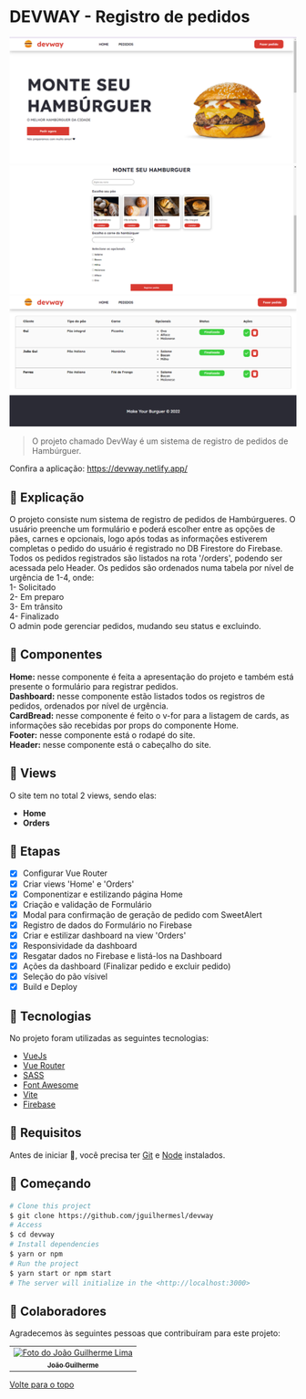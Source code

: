 # DEVWAY - Registro de pedidos

<img src="./public/img/printsReadme/homeInfo.png" alt="Home do projeto">
<img src="./public/img/printsReadme/makeYourBurguer.png" alt="Registro de pedidos">
<img src="./public/img/printsReadme/dashboard.png" alt="Dashboard do projeto">

>  O projeto chamado DevWay é um sistema de registro de pedidos de Hambúrguer.

Confira a aplicação: https://devway.netlify.app/ <br>

## :page_facing_up: Explicação

O projeto consiste num sistema de registro de pedidos de Hambúrgueres. O usuário preenche um formulário e poderá escolher entre as opções de pães, carnes e opcionais, logo após todas as informações estiverem completas o pedido do usuário é registrado no DB Firestore do Firebase.
Todos os pedidos registrados são listados na rota '/orders', podendo ser acessada pelo Header. Os pedidos são ordenados numa tabela por nível de urgência de 1-4, onde: </br>
1- Solicitado </br>
2- Em preparo </br>
3- Em trânsito </br>
4- Finalizado </br>
O admin pode gerenciar pedidos, mudando seu status e excluindo. 

## 📁 Componentes

**Home:** nesse componente é feita a apresentação do projeto e também está presente o formulário para registrar pedidos. </br>
**Dashboard:** nesse componente estão listados todos os registros de pedidos, ordenados por nível de urgência. </br>
**CardBread:** nesse componente é feito o v-for para a listagem de cards, as informações são recebidas por props do  componente Home. </br>
**Footer:** nesse componente está o rodapé do site. </br>
**Header:** nesse componente está o cabeçalho do site. </br>
 
## 📁 Views

O site tem no total 2 views, sendo elas:

- **Home** 
- **Orders** 
## :dart: Etapas ##

- [x] Configurar Vue Router 
- [x] Criar views 'Home' e 'Orders'
- [x] Componentizar e estilizando página Home
- [x] Criação e validação de Formulário
- [x] Modal para confirmação de geração de pedido com SweetAlert
- [x] Registro de dados do Formulário no Firebase
- [x] Criar e estilizar dashboard na view 'Orders'
- [x] Responsividade da dashboard
- [x] Resgatar dados no Firebase e listá-los na Dashboard
- [x] Ações da dashboard (Finalizar pedido e excluir pedido)
- [x] Seleção do pão vísivel
- [x] Build e Deploy

## :rocket: Tecnologias ##

No projeto foram utilizadas as seguintes tecnologias:

- [VueJs](https://vuejs.org/)
- [Vue Router](https://router.vuejs.org/)
- [SASS](https://sass-lang.com/)
- [Font Awesome](https://fontawesome.com/)
- [Vite](https://vitejs.dev/)
- [Firebase](https://firebase.google.com/docs)

## :closed_book: Requisitos ##

Antes de iniciar :checkered_flag:, você precisa ter [Git](https://git-scm.com) e [Node](https://nodejs.org/en/) instalados.

## :checkered_flag: Começando ##

```bash
# Clone this project
$ git clone https://github.com/jguilhermesl/devway
# Access
$ cd devway
# Install dependencies
$ yarn or npm 
# Run the project
$ yarn start or npm start 
# The server will initialize in the <http://localhost:3000>
```
## 🤝 Colaboradores

Agradecemos às seguintes pessoas que contribuíram para este projeto:

<table>
  <tr>
    <td align="center">
      <a href="#">
        <img src="https://media-exp1.licdn.com/dms/image/C4D03AQEEieIa-_h22g/profile-displayphoto-shrink_800_800/0/1651164045663?e=1658966400&v=beta&t=20osuQdvJ8V16r834e0NxcSHYMEE_1t-okD5LF-wATw" width="160px;" alt="Foto do João Guilherme Lima"/><br>
          <sub>
            <b>João Guilherme</b>
          </sub>
        </a>
      </td>
  </tr>
</table>

<a href="#top">Volte para o topo</a>
